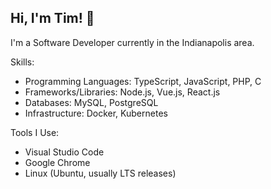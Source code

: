 Hi, I'm Tim! 🙂
--------------
I'm a Software Developer currently in the Indianapolis area.

Skills:
* Programming Languages: TypeScript, JavaScript, PHP, C
* Frameworks/Libraries: Node.js, Vue.js, React.js
* Databases: MySQL, PostgreSQL
* Infrastructure: Docker, Kubernetes

Tools I Use:
* Visual Studio Code
* Google Chrome
* Linux (Ubuntu, usually LTS releases)

